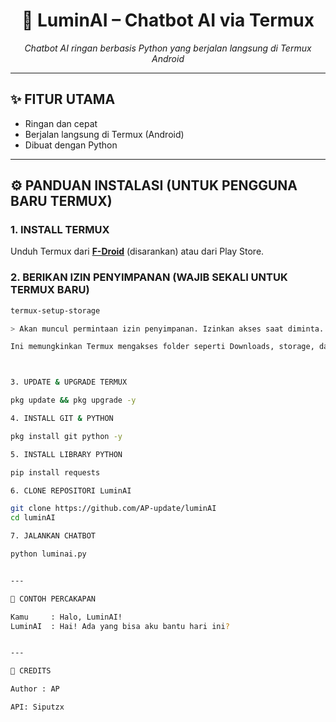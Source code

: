 <h1 align="center">🤖 LuminAI – Chatbot AI via Termux</h1>
<p align="center"><em>Chatbot AI ringan berbasis Python yang berjalan langsung di Termux Android</em></p>

---

## ✨ FITUR UTAMA

- Ringan dan cepat  
- Berjalan langsung di Termux (Android)  
- Dibuat dengan Python  

---

## ⚙️ PANDUAN INSTALASI (UNTUK PENGGUNA BARU TERMUX)

### 1. INSTALL TERMUX
Unduh Termux dari **[F-Droid](https://f-droid.org/packages/com.termux/)** (disarankan) atau dari Play Store.

### 2. BERIKAN IZIN PENYIMPANAN (WAJIB SEKALI UNTUK TERMUX BARU)

```bash
termux-setup-storage

> Akan muncul permintaan izin penyimpanan. Izinkan akses saat diminta.

Ini memungkinkan Termux mengakses folder seperti Downloads, storage, dan lainnya.



3. UPDATE & UPGRADE TERMUX

pkg update && pkg upgrade -y

4. INSTALL GIT & PYTHON

pkg install git python -y

5. INSTALL LIBRARY PYTHON

pip install requests

6. CLONE REPOSITORI LuminAI

git clone https://github.com/AP-update/luminAI
cd luminAI

7. JALANKAN CHATBOT

python luminai.py


---

💬 CONTOH PERCAKAPAN

Kamu     : Halo, LuminAI!
LuminAI  : Hai! Ada yang bisa aku bantu hari ini?


---

🙌 CREDITS

Author : AP

API: Siputzx
